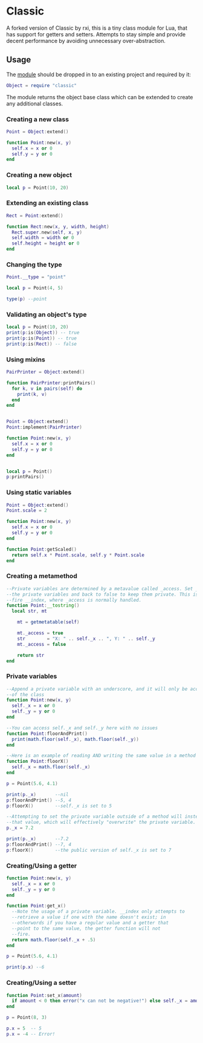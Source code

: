 # Classic

A forked version of Classic by rxi, this is a tiny class module for Lua, that has support for getters and setters. Attempts to stay simple and provide decent performance by avoiding unnecessary over-abstraction.


## Usage

The [module](classic.lua) should be dropped in to an existing project and
required by it:

```lua
Object = require "classic"
```

The module returns the object base class which can be extended to create any
additional classes.


### Creating a new class
```lua
Point = Object:extend()

function Point:new(x, y)
  self.x = x or 0
  self.y = y or 0
end
```

### Creating a new object
```lua
local p = Point(10, 20)
```

### Extending an existing class
```lua
Rect = Point:extend()

function Rect:new(x, y, width, height)
  Rect.super.new(self, x, y)
  self.width = width or 0
  self.height = height or 0
end
```

### Changing the type
```lua
Point.__type = "point"

local p = Point(4, 5)

type(p) --point
```

### Validating an object's type
```lua
local p = Point(10, 20)
print(p:is(Object)) -- true
print(p:is(Point)) -- true
print(p:is(Rect)) -- false
```

### Using mixins
```lua
PairPrinter = Object:extend()

function PairPrinter:printPairs()
  for k, v in pairs(self) do
    print(k, v)
  end
end


Point = Object:extend()
Point:implement(PairPrinter)

function Point:new(x, y)
  self.x = x or 0
  self.y = y or 0
end


local p = Point()
p:printPairs()
```

### Using static variables
```lua
Point = Object:extend()
Point.scale = 2

function Point:new(x, y)
  self.x = x or 0
  self.y = y or 0
end

function Point:getScaled()
  return self.x * Point.scale, self.y * Point.scale
end
```

### Creating a metamethod
```lua
--Private variables are determined by a metavalue called _access. Set _access to true to modify
--the private variables and back to false to keep them private. This is because metamethods don't
--fire __index, where _access is normally handled.
function Point:__tostring()
  local str, mt

	mt = getmetatable(self)

	mt._access = true
	str        = "X: " .. self._x .. ", Y: " .. self._y
	mt._access = false

	return str
end
```

### Private variables
```lua
--Append a private variable with an underscore, and it will only be accessible within methods
--of the class
function Point:new(x, y)
  self._x = x or 0
  self._y = y or 0
end

--You can access self._x and self._y here with no issues
function Point:floorAndPrint()
  print(math.floor(self._x), math.floor(self._y))
end

--Here is an example of reading AND writing the same value in a method
function Point:floorX()
  self._x = math.floor(self._x)
end

p = Point(5.6, 4.1)

print(p._x)       --nil
p:floorAndPrint() --5, 4
p:floorX()        --self._x is set to 5

--Attempting to set the private variable outside of a method will instead create a variable with
--that value, which will effectively "overwrite" the private variable.
p._x = 7.2

print(p._x)       --7.2
p:floorAndPrint() --7, 4
p:floorX()        --the public version of self._x is set to 7
```

### Creating/Using a getter
```lua
function Point:new(x, y)
  self._x = x or 0
  self._y = y or 0
end

function Point:get_x()
  --Note the usage of a private variable. __index only attempts to
  --retrieve a value if one with the name doesn't exist; in
  --otherwords if you have a regular value and a getter that
  --point to the same value, the getter function will not
  --fire.
  return math.floor(self._x + .5)
end

p = Point(5.6, 4.1)

print(p.x) --6
```

### Creating/Using a setter
```lua
function Point:set_x(amount)
  if amount < 0 then error("x can not be negative!") else self._x = amount end
end

p = Point(8, 3)

p.x = 5  -- 5
p.x = -4 -- Error!
```

